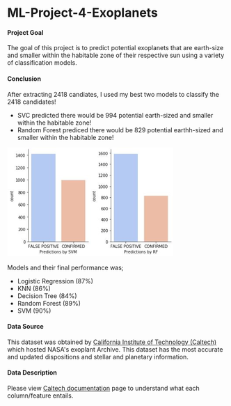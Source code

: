 # ML-Project-4-Exoplanets


#### Project Goal

The goal of this project is to predict potential exoplanets that are earth-size and smaller within the habitable zone of their respective sun using a variety of classification models.

#### Conclusion

After extracting 2418 candiates, I used my best two models to classify the 2418 candidates!
* SVC predicted there would be 994 potential earth-sized and smaller within the habitable zone!
* Random Forest prediced there would be 829 potential earthh-sized and smaller within the habitable zone! 

![](Pictures/countcan.JPG)

Models and their final performance was;
* Logistic Regression (87%)
* KNN (86%)
* Decision Tree (84%)
* Random Forest (89%)
* SVM (90%)



#### Data Source

This dataset was obtained by [California Institute of Technology (Caltech)](https://exoplanetarchive.ipac.caltech.edu/index.html) which hosted NASA's exoplant Archive. 
This dataset has the most accurate and updated dispositions and stellar and planetary information. 

#### Data Description

Please view [Caltech documentation](https://exoplanetarchive.ipac.caltech.edu/applications/DocSet/index.html?doctree=/docs/docmenu.xml&startdoc=1) page to understand what each column/feature entails. 

